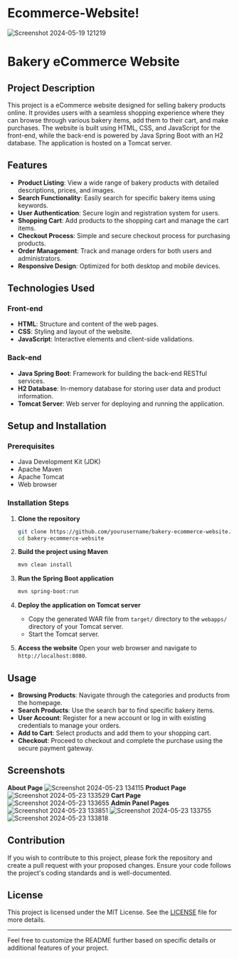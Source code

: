 # Ecommerce-Website!


![Screenshot 2024-05-19 121219](https://github.com/divya-gadekar28/Ecommerce-Website/assets/116143709/4c176e00-161c-481d-8090-bb0423379b36)

# Bakery eCommerce Website

## Project Description

This project is a eCommerce website designed for selling bakery products online. It provides users with a seamless shopping experience where they can browse through various bakery items, add them to their cart, and make purchases. The website is built using HTML, CSS, and JavaScript for the front-end, while the back-end is powered by Java Spring Boot with an H2 database. The application is hosted on a Tomcat server.

## Features

- **Product Listing**: View a wide range of bakery products with detailed descriptions, prices, and images.
- **Search Functionality**: Easily search for specific bakery items using keywords.
- **User Authentication**: Secure login and registration system for users.
- **Shopping Cart**: Add products to the shopping cart and manage the cart items.
- **Checkout Process**: Simple and secure checkout process for purchasing products.
- **Order Management**: Track and manage orders for both users and administrators.
- **Responsive Design**: Optimized for both desktop and mobile devices.

## Technologies Used

### Front-end
- **HTML**: Structure and content of the web pages.
- **CSS**: Styling and layout of the website.
- **JavaScript**: Interactive elements and client-side validations.

### Back-end
- **Java Spring Boot**: Framework for building the back-end RESTful services.
- **H2 Database**: In-memory database for storing user data and product information.
- **Tomcat Server**: Web server for deploying and running the application.

## Setup and Installation

### Prerequisites
- Java Development Kit (JDK)
- Apache Maven
- Apache Tomcat
- Web browser

### Installation Steps
1. **Clone the repository**
   ```bash
   git clone https://github.com/yourusername/bakery-ecommerce-website.git
   cd bakery-ecommerce-website
   ```

2. **Build the project using Maven**
   ```bash
   mvn clean install
   ```

3. **Run the Spring Boot application**
   ```bash
   mvn spring-boot:run
   ```

4. **Deploy the application on Tomcat server**
   - Copy the generated WAR file from `target/` directory to the `webapps/` directory of your Tomcat server.
   - Start the Tomcat server.

5. **Access the website**
   Open your web browser and navigate to `http://localhost:8080`.

## Usage

- **Browsing Products**: Navigate through the categories and products from the homepage.
- **Search Products**: Use the search bar to find specific bakery items.
- **User Account**: Register for a new account or log in with existing credentials to manage your orders.
- **Add to Cart**: Select products and add them to your shopping cart.
- **Checkout**: Proceed to checkout and complete the purchase using the secure payment gateway.

## Screenshots

**About Page**
![Screenshot 2024-05-23 134115](https://github.com/divya-gadekar28/Ecommerce-Website/assets/116143709/f020238a-e956-477c-8af3-d6904b79a13e)
**Product Page**
![Screenshot 2024-05-23 133529](https://github.com/divya-gadekar28/Ecommerce-Website/assets/116143709/e9d4d5a3-fa04-4e1b-9f36-1b9af719b318)
**Cart Page**
![Screenshot 2024-05-23 133655](https://github.com/divya-gadekar28/Ecommerce-Website/assets/116143709/a7a72337-2792-490c-a3e0-85b4cf8a838b)
**Admin Panel Pages**
![Screenshot 2024-05-23 133851](https://github.com/divya-gadekar28/Ecommerce-Website/assets/116143709/b65476a8-3284-457c-9ca8-213f66e4ff5e)
![Screenshot 2024-05-23 133755](https://github.com/divya-gadekar28/Ecommerce-Website/assets/116143709/fa20feca-ede0-40bf-8654-afafb5b84f59)
![Screenshot 2024-05-23 133818](https://github.com/divya-gadekar28/Ecommerce-Website/assets/116143709/af574b33-579d-4628-8e83-540602089539)


## Contribution

If you wish to contribute to this project, please fork the repository and create a pull request with your proposed changes. Ensure your code follows the project's coding standards and is well-documented.

## License

This project is licensed under the MIT License. See the [LICENSE](LICENSE) file for more details.

---

Feel free to customize the README further based on specific details or additional features of your project.
